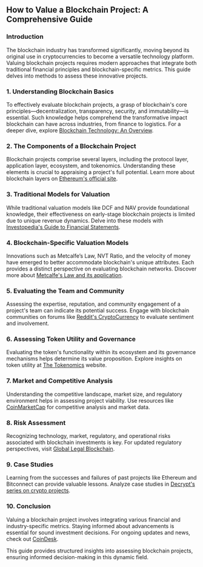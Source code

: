 ## How to Value a Blockchain Project: A Comprehensive Guide

### Introduction

The blockchain industry has transformed significantly, moving beyond its original use in cryptocurrencies to become a versatile technology platform. Valuing blockchain projects requires modern approaches that integrate both traditional financial principles and blockchain-specific metrics. This guide delves into methods to assess these innovative projects.

### 1. Understanding Blockchain Basics

To effectively evaluate blockchain projects, a grasp of blockchain's core principles—decentralization, transparency, security, and immutability—is essential. Such knowledge helps comprehend the transformative impact blockchain can have across industries, from finance to logistics. For a deeper dive, explore [Blockchain Technology: An Overview](https://www.ibm.com/blockchain/what-is-blockchain).

### 2. The Components of a Blockchain Project

Blockchain projects comprise several layers, including the protocol layer, application layer, ecosystem, and tokenomics. Understanding these elements is crucial to appraising a project's full potential. Learn more about blockchain layers on [Ethereum's official site](https://ethereum.org/en/developers/docs/).

### 3. Traditional Models for Valuation

While traditional valuation models like DCF and NAV provide foundational knowledge, their effectiveness on early-stage blockchain projects is limited due to unique revenue dynamics. Delve into these models with [Investopedia's Guide to Financial Statements](https://www.investopedia.com/investing-guide/guide-to-financial-statements/).

### 4. Blockchain-Specific Valuation Models

Innovations such as Metcalfe’s Law, NVT Ratio, and the velocity of money have emerged to better accommodate blockchain's unique attributes. Each provides a distinct perspective on evaluating blockchain networks. Discover more about [Metcalfe's Law and its application](https://economictimes.indiatimes.com/what-is-metcalfes-law/articleshow/53372967.cms?from=mdr).

### 5. Evaluating the Team and Community

Assessing the expertise, reputation, and community engagement of a project's team can indicate its potential success. Engage with blockchain communities on forums like [Reddit's CryptoCurrency](https://www.reddit.com/r/CryptoCurrency/) to evaluate sentiment and involvement.

### 6. Assessing Token Utility and Governance

Evaluating the token's functionality within its ecosystem and its governance mechanisms helps determine its value proposition. Explore insights on token utility at [The Tokenomics](https://tokenomics.com/) website.

### 7. Market and Competitive Analysis

Understanding the competitive landscape, market size, and regulatory environment helps in assessing project viability. Use resources like [CoinMarketCap](https://coinmarketcap.com/) for competitive analysis and market data.

### 8. Risk Assessment

Recognizing technology, market, regulatory, and operational risks associated with blockchain investments is key. For updated regulatory perspectives, visit [Global Legal Blockchain](https://www.globallegalblockchain.com/).

### 9. Case Studies

Learning from the successes and failures of past projects like Ethereum and Bitconnect can provide valuable lessons. Analyze case studies in [Decrypt's series on crypto projects](https://decrypt.co/).

### 10. Conclusion

Valuing a blockchain project involves integrating various financial and industry-specific metrics. Staying informed about advancements is essential for sound investment decisions. For ongoing updates and news, check out [CoinDesk](https://www.coindesk.com/).

This guide provides structured insights into assessing blockchain projects, ensuring informed decision-making in this dynamic field.
